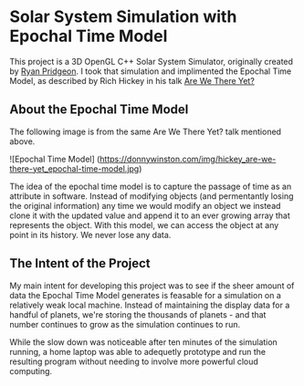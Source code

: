 # Solar System Simulation with Epochal Time Model
This project is a 3D OpenGL C++ Solar System Simulator, originally created by [Ryan Pridgeon](https://github.com/RyanPridgeon/solarsystem). I took that simulation and implimented the Epochal Time Model, as described by Rich Hickey in his talk [Are We There Yet?](https://github.com/matthiasn/talk-transcripts/blob/9f33e07ac392106bccc6206d5d69efe3380c306a/Hickey_Rich/AreWeThereYet.md#user-content-slide-31)

## About the Epochal Time Model

The following image is from the same Are We There Yet? talk mentioned above.

![Epochal Time Model] (https://donnywinston.com/img/hickey_are-we-there-yet_epochal-time-model.jpg)

The idea of the epochal time model is to capture the passage of time as an attribute in software. Instead of modifying objects (and permentantly losing the original information) any time we would modify an object we instead clone it with the updated value and append it to an ever growing array that represents the object. With this model, we can access the object at any point in its history. We never lose any data.

## The Intent of the Project

My main intent for developing this project was to see if the sheer amount of data the Epochal Time Model generates is feasable for a simulation on a relatively weak local machine. Instead of maintaining the display data for a handful of planets, we're storing the thousands of planets - and that number continues to grow as the simulation continues to run.

While the slow down was noticeable after ten minutes of the simulation running, a home laptop was able to adequetly prototype and run the resulting program without needing to involve more powerful cloud computing.
